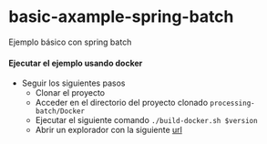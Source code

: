# basic-axample-spring-batch
Ejemplo básico con spring batch


#### Ejecutar el ejemplo usando docker

* Seguir los siguientes pasos
  * Clonar el proyecto
  * Acceder en el directorio del proyecto clonado ``processing-batch/Docker``
  * Ejecutar el siguiente comando ``./build-docker.sh $version``
  * Abrir un explorador con la siguiente [url](http://localhost:9000/swagger-ui.html#)
  